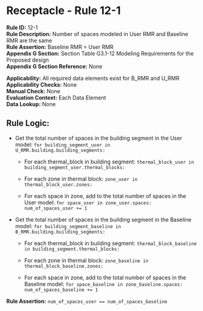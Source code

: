 
# Receptacle - Rule 12-1

**Rule ID:** 12-1  
**Rule Description:** Number of spaces modeled in User RMR and Baseline RMR are the same  
**Rule Assertion:** Baseline RMR = User RMR  
**Appendix G Section:** Section Table G3.1-12 Modeling Requirements for the Proposed design  
**Appendix G Section Reference:** None  

**Applicability:** All required data elements exist for B_RMR and U_RMR  
**Applicability Checks:** None  
**Manual Check:** None  
**Evaluation Context:** Each Data Element  
**Data Lookup:** None  

## Rule Logic:  

- Get the total number of spaces in the building segment in the User model: ```for building_segment_user in U_RMR.building.building_segments:```  

  - For each thermal_block in building segment: ```thermal_block_user in building_segment_user.thermal_blocks:```

  - For each zone in thermal block: ```zone_user in thermal_block_user.zones:```

  - For each space in zone, add to the total number of spaces in the User model: ```for space_user in zone_user.spaces: num_of_spaces_user += 1```  

- Get the total number of spaces in the building segment in the Baseline model: ```for building_segment_baseline in B_RMR.building.building_segments:```  

  - For each thermal_block in building segment: ```thermal_block_baseline in building_segment.thermal_blocks:```

  - For each zone in thermal block: ```zone_baseline in thermal_block_baseline.zones:```

  - For each space in zone, add to the total number of spaces in the Baseline model: ```for space_baseline in zone_baseline.spaces: num_of_spaces_baseline += 1```  

**Rule Assertion:** ```num_of_spaces_user == num_of_spaces_baseline```  
